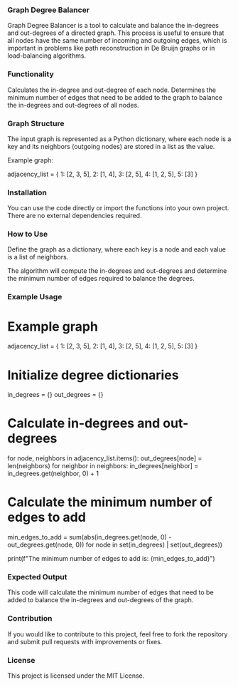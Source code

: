 ### Graph Degree Balancer

Graph Degree Balancer is a tool to calculate and balance the in-degrees and out-degrees of a directed graph. This process is useful to ensure that all nodes have the same number of incoming and outgoing edges, which is important in problems like path reconstruction in De Bruijn graphs or in load-balancing algorithms.

### Functionality
Calculates the in-degree and out-degree of each node.
Determines the minimum number of edges that need to be added to the graph to balance the in-degrees and out-degrees of all nodes.

### Graph Structure
The input graph is represented as a Python dictionary, where each node is a key and its neighbors (outgoing nodes) are stored in a list as the value.

Example graph: 

adjacency_list = {
    1: [2, 3, 5],
    2: [1, 4],
    3: [2, 5],
    4: [1, 2, 5],
    5: [3]
}

### Installation
You can use the code directly or import the functions into your own project. There are no external dependencies required.

### How to Use
Define the graph as a dictionary, where each key is a node and each value is a list of neighbors.

The algorithm will compute the in-degrees and out-degrees and determine the minimum number of edges required to balance the degrees.

### Example Usage

# Example graph
adjacency_list = {
    1: [2, 3, 5],
    2: [1, 4],
    3: [2, 5],
    4: [1, 2, 5],
    5: [3]
}

# Initialize degree dictionaries
in_degrees = {}
out_degrees = {}

# Calculate in-degrees and out-degrees
for node, neighbors in adjacency_list.items():
    out_degrees[node] = len(neighbors)
    for neighbor in neighbors:
        in_degrees[neighbor] = in_degrees.get(neighbor, 0) + 1

# Calculate the minimum number of edges to add
min_edges_to_add = sum(abs(in_degrees.get(node, 0) - out_degrees.get(node, 0)) for node in set(in_degrees) | set(out_degrees))

print(f"The minimum number of edges to add is: {min_edges_to_add}")

### Expected Output
This code will calculate the minimum number of edges that need to be added to balance the in-degrees and out-degrees of the graph.

### Contribution
If you would like to contribute to this project, feel free to fork the repository and submit pull requests with improvements or fixes.

### License
This project is licensed under the MIT License.

